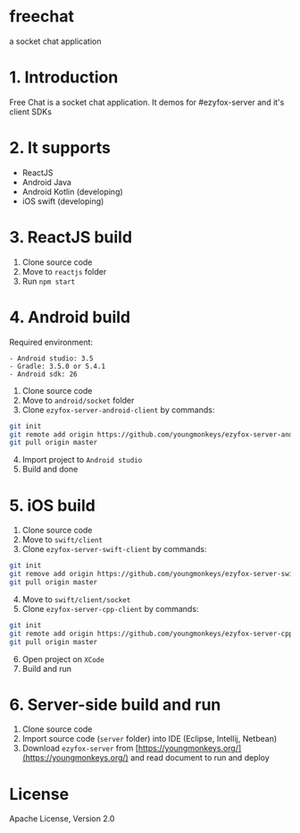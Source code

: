 # freechat
a socket chat application

# 1. Introduction 

Free Chat is a socket chat application. It demos for #ezyfox-server and it's client SDKs

# 2. It supports

- ReactJS
- Android Java
- Android Kotlin (developing)
- iOS swift (developing)
 
 # 3. ReactJS build
 
 1. Clone source code
 2. Move to ```reactjs``` folder
 3. Run ```npm start```
 
 # 4. Android build
 
 Required environment:
 
 ```
 - Android studio: 3.5
 - Gradle: 3.5.0 or 5.4.1
 - Android sdk: 26
 ```
 
 1. Clone source code
 2. Move to ```android/socket``` folder
 3. Clone ```ezyfox-server-android-client``` by commands:
 
 ```bash
git init
git remote add origin https://github.com/youngmonkeys/ezyfox-server-android-client.git
git pull origin master
```

4. Import project to ```Android studio```
5. Build and done

# 5. iOS build

1. Clone source code
2. Move to ```swift/client```
3. Clone ```ezyfox-server-swift-client``` by commands:

```bash
git init
git remove add origin https://github.com/youngmonkeys/ezyfox-server-swift-client.git
git pull origin master
```

4. Move to ```swift/client/socket```
5. Clone ```ezyfox-server-cpp-client``` by commands:

```bash
git init
git remote add origin https://github.com/youngmonkeys/ezyfox-server-cpp-client.git
git pull origin master
``` 

6. Open project on ```XCode```
7. Build and run

# 6. Server-side build and run

1. Clone source code
2. Import source code (```server``` folder) into IDE (Eclipse, Intellij, Netbean)
3. Download ```ezyfox-server``` from [https://youngmonkeys.org/](https://youngmonkeys.org/) and read document to run and deploy

# License

Apache License, Version 2.0